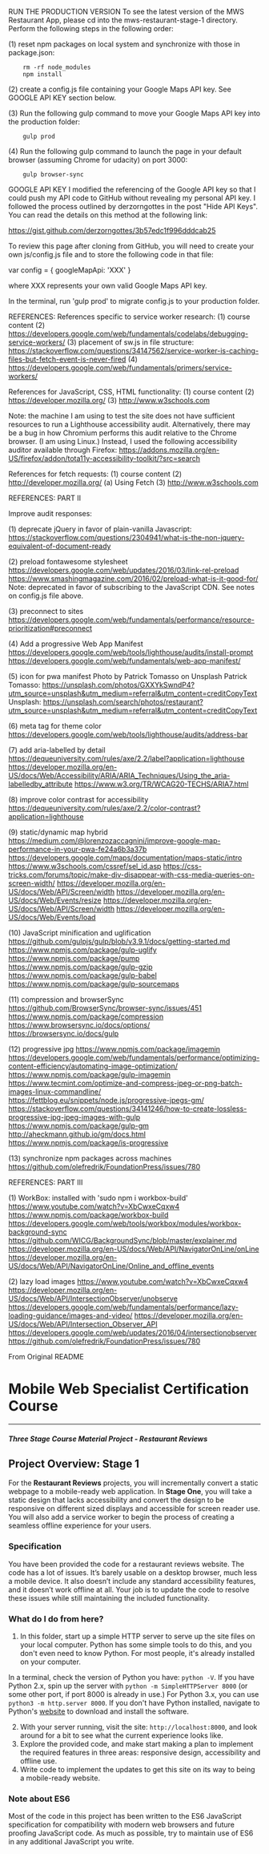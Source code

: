 RUN THE PRODUCTION VERSION
To see the latest version of the MWS Restaurant App, please cd into the mws-restaurant-stage-1 directory. Perform the following steps in the following order:

(1) reset npm packages on local system and synchronize with those in package.json:
        
        rm -rf node_modules
        npm install

(2) create a config.js file containing your Google Maps API key. See GOOGLE API KEY section below.

(3) Run the following gulp command to move your Google Maps API key into the production folder:
		
        gulp prod

(4) Run the following gulp command to launch the page in your default browser (assuming Chrome for udacity) on port 3000:

		gulp browser-sync




GOOGLE API KEY
I modified the referencing of the Google API key so that I could push my API code to GitHub without revealing my personal API key. I followed the process outlined by derzorngottes in the post "Hide API Keys". You can read the details on this method at the following link:

https://gist.github.com/derzorngottes/3b57edc1f996dddcab25

To review this page after cloning from GitHub, you will need to create your own js/config.js file and to store the following code in that file:

var config = {
    googleMapApi: 'XXX'
}

where XXX represents your own valid Google Maps API key.

In the terminal, run 'gulp prod' to migrate config.js to your production folder. 





REFERENCES:
References specific to service worker research:
(1) course content
(2) https://developers.google.com/web/fundamentals/codelabs/debugging-service-workers/
(3) placement of sw.js in file structure: https://stackoverflow.com/questions/34147562/service-worker-is-caching-files-but-fetch-event-is-never-fired
(4) https://developers.google.com/web/fundamentals/primers/service-workers/


References for JavaScript, CSS, HTML functionality:
(1) course content
(2) https://developer.mozilla.org/
(3) http://www.w3schools.com

Note: the machine I am using to test the site does not have sufficient resources to run a Lighthouse accessibility audit. Alternatively, there may be a bug in how Chromium performs this audit relative to the Chrome browser. (I am using Linux.) Instead, I used the following accessibility auditor available through Firefox:
https://addons.mozilla.org/en-US/firefox/addon/tota11y-accessibility-toolkit/?src=search

References for fetch requests:
(1) course content 
(2) http://developer.mozilla.org/
    (a) Using Fetch
(3) http://www.w3schools.com




REFERENCES: PART II

Improve audit responses:

(1) deprecate jQuery in favor of plain-vanilla Javascript:
https://stackoverflow.com/questions/2304941/what-is-the-non-jquery-equivalent-of-document-ready

(2) preload fontawesome stylesheet
https://developers.google.com/web/updates/2016/03/link-rel-preload
https://www.smashingmagazine.com/2016/02/preload-what-is-it-good-for/
Note: deprecated in favor of subscribing to the JavaScript CDN. See notes on config.js file above.

(3) preconnect to sites
https://developers.google.com/web/fundamentals/performance/resource-prioritization#preconnect

(4) Add a progressive Web App Manifest
https://developers.google.com/web/tools/lighthouse/audits/install-prompt
https://developers.google.com/web/fundamentals/web-app-manifest/

(5) icon for pwa manifest
Photo by Patrick Tomasso on Unsplash
Patrick Tomasso: https://unsplash.com/photos/GXXYkSwndP4?utm_source=unsplash&utm_medium=referral&utm_content=creditCopyText
Unsplash: https://unsplash.com/search/photos/restaurant?utm_source=unsplash&utm_medium=referral&utm_content=creditCopyText

(6) meta tag for theme color
https://developers.google.com/web/tools/lighthouse/audits/address-bar

(7) add aria-labelled by detail
https://dequeuniversity.com/rules/axe/2.2/label?application=lighthouse
https://developer.mozilla.org/en-US/docs/Web/Accessibility/ARIA/ARIA_Techniques/Using_the_aria-labelledby_attribute
https://www.w3.org/TR/WCAG20-TECHS/ARIA7.html

(8) improve color contrast for accessibility
https://dequeuniversity.com/rules/axe/2.2/color-contrast?application=lighthouse

(9) static/dynamic map hybrid
https://medium.com/@lorenzozaccagnini/improve-google-map-performance-in-your-pwa-fe24a6b3a37b
https://developers.google.com/maps/documentation/maps-static/intro
https://www.w3schools.com/cssref/sel_id.asp
https://css-tricks.com/forums/topic/make-div-disappear-with-css-media-queries-on-screen-width/
https://developer.mozilla.org/en-US/docs/Web/API/Screen/width
https://developer.mozilla.org/en-US/docs/Web/Events/resize
https://developer.mozilla.org/en-US/docs/Web/API/Screen/width
https://developer.mozilla.org/en-US/docs/Web/Events/load

(10) JavaScript minification and uglification
https://github.com/gulpjs/gulp/blob/v3.9.1/docs/getting-started.md
https://www.npmjs.com/package/gulp-uglify
https://www.npmjs.com/package/pump
https://www.npmjs.com/package/gulp-gzip
https://www.npmjs.com/package/gulp-babel
https://www.npmjs.com/package/gulp-sourcemaps

(11) compression and browserSync
https://github.com/BrowserSync/browser-sync/issues/451
https://www.npmjs.com/package/compression
https://www.browsersync.io/docs/options/
https://browsersync.io/docs/gulp

(12) progressive jpg
https://www.npmjs.com/package/imagemin
https://developers.google.com/web/fundamentals/performance/optimizing-content-efficiency/automating-image-optimization/
https://www.npmjs.com/package/gulp-imagemin
https://www.tecmint.com/optimize-and-compress-jpeg-or-png-batch-images-linux-commandline/
https://fettblog.eu/snippets/node.js/progressive-jpegs-gm/
https://stackoverflow.com/questions/34141246/how-to-create-lossless-progressive-jpg-jpeg-images-with-gulp
https://www.npmjs.com/package/gulp-gm
http://aheckmann.github.io/gm/docs.html
https://www.npmjs.com/package/is-progressive

(13) synchronize npm packages across machines
https://github.com/olefredrik/FoundationPress/issues/780




REFERENCES: PART III

(1) WorkBox: installed with 'sudo npm i workbox-build'
https://www.youtube.com/watch?v=XbCwxeCqxw4
https://www.npmjs.com/package/workbox-build
https://developers.google.com/web/tools/workbox/modules/workbox-background-sync
https://github.com/WICG/BackgroundSync/blob/master/explainer.md
https://developer.mozilla.org/en-US/docs/Web/API/NavigatorOnLine/onLine
https://developer.mozilla.org/en-US/docs/Web/API/NavigatorOnLine/Online_and_offline_events

(2) lazy load images
https://www.youtube.com/watch?v=XbCwxeCqxw4
https://developer.mozilla.org/en-US/docs/Web/API/IntersectionObserver/unobserve
https://developers.google.com/web/fundamentals/performance/lazy-loading-guidance/images-and-video/
https://developer.mozilla.org/en-US/docs/Web/API/Intersection_Observer_API
https://developers.google.com/web/updates/2016/04/intersectionobserver
https://github.com/olefredrik/FoundationPress/issues/780









From Original README

# Mobile Web Specialist Certification Course
---
#### _Three Stage Course Material Project - Restaurant Reviews_

## Project Overview: Stage 1

For the **Restaurant Reviews** projects, you will incrementally convert a static webpage to a mobile-ready web application. In **Stage One**, you will take a static design that lacks accessibility and convert the design to be responsive on different sized displays and accessible for screen reader use. You will also add a service worker to begin the process of creating a seamless offline experience for your users.

### Specification

You have been provided the code for a restaurant reviews website. The code has a lot of issues. It’s barely usable on a desktop browser, much less a mobile device. It also doesn’t include any standard accessibility features, and it doesn’t work offline at all. Your job is to update the code to resolve these issues while still maintaining the included functionality. 

### What do I do from here?

1. In this folder, start up a simple HTTP server to serve up the site files on your local computer. Python has some simple tools to do this, and you don't even need to know Python. For most people, it's already installed on your computer. 

In a terminal, check the version of Python you have: `python -V`. If you have Python 2.x, spin up the server with `python -m SimpleHTTPServer 8000` (or some other port, if port 8000 is already in use.) For Python 3.x, you can use `python3 -m http.server 8000`. If you don't have Python installed, navigate to Python's [website](https://www.python.org/) to download and install the software.

2. With your server running, visit the site: `http://localhost:8000`, and look around for a bit to see what the current experience looks like.
3. Explore the provided code, and make start making a plan to implement the required features in three areas: responsive design, accessibility and offline use.
4. Write code to implement the updates to get this site on its way to being a mobile-ready website.

### Note about ES6

Most of the code in this project has been written to the ES6 JavaScript specification for compatibility with modern web browsers and future proofing JavaScript code. As much as possible, try to maintain use of ES6 in any additional JavaScript you write. 



